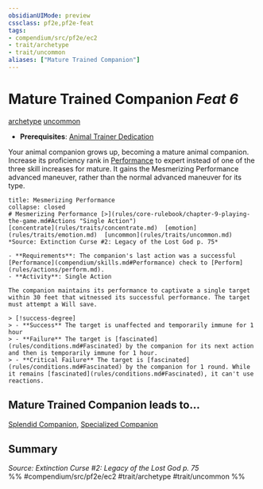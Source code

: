 ```yaml
---
obsidianUIMode: preview
cssclass: pf2e,pf2e-feat
tags:
- compendium/src/pf2e/ec2
- trait/archetype
- trait/uncommon
aliases: ["Mature Trained Companion"]
---
```

# Mature Trained Companion  *Feat 6*  
[archetype](rules/traits/archetype.md)  [uncommon](rules/traits/uncommon.md)  

- **Prerequisites**: [Animal Trainer Dedication](compendium/feats/animal-trainer-dedication-ec2.md)

Your animal companion grows up, becoming a mature animal companion. Increase its proficiency rank in [Performance](compendium/skills.md#Performance) to expert instead of one of the three skill increases for mature. It gains the Mesmerizing Performance advanced maneuver, rather than the normal advanced maneuver for its type.

```ad-embed-action
title: Mesmerizing Performance
collapse: closed
# Mesmerizing Performance [>](rules/core-rulebook/chapter-9-playing-the-game.md#Actions "Single Action")
[concentrate](rules/traits/concentrate.md)  [emotion](rules/traits/emotion.md)  [uncommon](rules/traits/uncommon.md)  
*Source: Extinction Curse #2: Legacy of the Lost God p. 75*  

- **Requirements**: The companion's last action was a successful [Performance](compendium/skills.md#Performance) check to [Perform](rules/actions/perform.md).
- **Activity**: Single Action

The companion maintains its performance to captivate a single target within 30 feet that witnessed its successful performance. The target must attempt a Will save.

> [!success-degree] 
> - **Success** The target is unaffected and temporarily immune for 1 hour
> - **Failure** The target is [fascinated](rules/conditions.md#Fascinated) by the companion for its next action and then is temporarily immune for 1 hour.
> - **Critical Failure** The target is [fascinated](rules/conditions.md#Fascinated) by the companion for 1 round. While it remains [fascinated](rules/conditions.md#Fascinated), it can't use reactions.
```

## Mature Trained Companion leads to...

[Splendid Companion](compendium/feats/splendid-companion-ec2.md), [Specialized Companion](compendium/feats/specialized-companion-ec2.md)

## Summary

*Source: Extinction Curse #2: Legacy of the Lost God p. 75*  
%% #compendium/src/pf2e/ec2 #trait/archetype #trait/uncommon %%